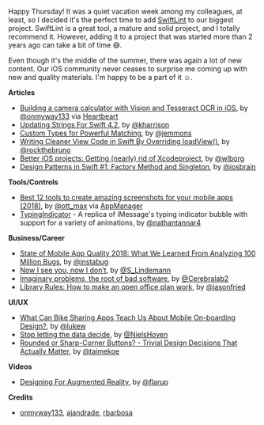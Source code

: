 Happy Thursday! It was a quiet vacation week among my colleagues, at least, so I decided it's the perfect time to add [SwiftLint](https://github.com/realm/SwiftLint) to our biggest project. SwiftLint is a great tool, a mature and solid project, and I totally recommend it. However, adding it to a project that was started more than 2 years ago can take a bit of time 😅.

Even though it's the middle of the summer, there was again a lot of new content. Our iOS community never ceases to surprise me coming up with new and quality materials. I'm happy to be a part of it ☺️.

**Articles**

* [Building a camera calculator with Vision and Tesseract OCR in iOS](https://heartbeat.fritz.ai/building-a-camera-calculator-with-vision-and-tesseract-ocr-in-ios-26f16240fe51), by [@onmyway133](https://twitter.com/onmyway133) via [Heartbeart](https://heartbeat.fritz.ai/)
* [Updating Strings For Swift 4.2](https://useyourloaf.com/blog/updating-strings-for-swift-4.2/), by [@kharrison](https://twitter.com/kharrison)
* [Custom Types for Powerful Matching](http://www.figure.ink/blog/2018/7/23/custom-types-for-powerful-matching), by [@jemmons](https://twitter.com/jemmons)
* [Writing Cleaner View Code in Swift By Overriding loadView()](https://swiftrocks.com/writing-cleaner-view-code-by-overriding-loadview.html), by [@rockthebruno](https://twitter.com/rockthebruno)
* [Better iOS projects: Getting (nearly) rid of Xcodeproject](https://www.number42.de/blog/2018/07/24/xcodegen-article.html), by [@wlborg](https://twitter.com/wlborg)
* [Design Patterns in Swift #1: Factory Method and Singleton](https://www.appcoda.com/design-pattern-creational/), by [@iosbrain](https://twitter.com/iosbrain)

**Tools/Controls**

* [Best 12 tools to create amazing screenshots for your mobile apps (2018)](https://medium.com/appmanager/best-12-tools-to-create-amazing-screenshots-for-your-mobile-apps-2018-1cbf6f8660ba), by [@ott_max](https://twitter.com/ott_max) via [AppManager](https://appmanager.io)
* [TypingIndicator](https://github.com/nathantannar4/TypingIndicator) - A replica of iMessage's typing indicator bubble with support for a variety of animations, by [@nathantannar4](https://twitter.com/nathantannar4)

**Business/Career**

* [State of Mobile App Quality 2018: What We Learned From Analyzing 100 Million Bugs](https://instabug.com/state-of-mobile-app-quality-2018), by [@instabug](https://twitter.com/instabug)
* [Now I see you, now I don’t](https://medium.com/@S_Lindemann/now-i-see-you-now-i-dont-8e5b260376ac), by [@S_Lindemann](https://twitter.com/S_Lindemann)
* [Imaginary problems, the root of bad software](https://medium.com/@george3d6/imaginary-problems-d4f2921bd1b8), by [@Cerebralab2](https://twitter.com/Cerebralab2)
* [Library Rules: How to make an open office plan work](https://m.signalvnoise.com/library-rules-how-to-make-an-open-office-plan-work-f9f6d69a2d4c), by [@jasonfried](https://twitter.com/jasonfried)

**UI/UX**

* [What Can Bike Sharing Apps Teach Us About Mobile On-boarding Design?](https://www.lukew.com/ff/entry.asp?1995), by [@lukew](https://twitter.com/lukew)
* [Stop letting the data decide](http://www.nielshoven.com/stop-letting-the-data-decide/), by [@NielsHoven](https://twitter.com/NielsHoven)
* [Rounded or Sharp-Corner Buttons? - Trivial Design Decisions That Actually Matter](https://uxplanet.org/rounded-or-sharp-corner-buttons-def3977ed7c4), by [@taimekoe](https://twitter.com/@taimekoe)

**Videos**

* [Designing For Augmented Reality](https://www.youtube.com/watch?v=-r1VtYxvVIc), by [@flarup](https://twitter.com/flarup)

**Credits**

* [onmyway133](https://github.com/onmyway133), [ajandrade](https://github.com/ajandrade), [rbarbosa](https://github.com/rbarbosa)
